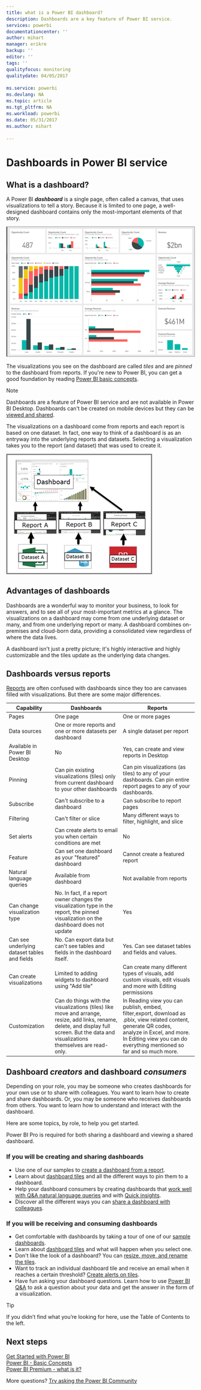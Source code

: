 ```yaml
---
title: what is a Power BI dashboard?
description: Dashboards are a key feature of Power BI service.
services: powerbi
documentationcenter: ''
author: mihart
manager: erikre
backup: ''
editor: ''
tags: ''
qualityfocus: monitoring
qualitydate: 04/05/2017

ms.service: powerbi
ms.devlang: NA
ms.topic: article
ms.tgt_pltfrm: NA
ms.workload: powerbi
ms.date: 05/31/2017
ms.author: mihart

---
```

# Dashboards in Power BI service
## What is a dashboard?
A Power BI ***dashboard*** is a single page, often called a canvas, that uses visualizations to tell a story. Because it is limited to one page, a well-designed dashboard contains only the most-important elements of that story.

![](media/powerbi-service-dashboards/power-bi-dashboard2.png)

The visualizations you see on the dashboard are called *tiles* and are *pinned* to the dashboard from reports. If you're new to Power BI, you can get a good foundation by reading [Power BI basic concepts](powerbi-service-basic-concepts.md).

> [!NOTE]
> Dashboards are a feature of Power BI service and are not available in Power BI Desktop. Dashboards can't be created on mobile devices but they can be [viewed and shared](powerbi-mobile-create-dashboard.md).
> 
> 

The visualizations on a dashboard come from reports and each report is based on one dataset. In fact, one way to think of a dashboard is as an entryway into the underlying reports and datasets. Selecting a visualization takes you to the report (and dataset) that was used to create it.

![](media/powerbi-service-dashboards/power-bi-diagram.png)

## Advantages of dashboards
Dashboards are a wonderful way to monitor your business, to look for answers, and to see all of your most-important metrics at a glance. The visualizations on a dashboard may come from one underlying dataset or many, and from one underlying report or many. A dashboard combines on-premises and cloud-born data, providing a consolidated view regardless of where the data lives.

A dashboard isn't just a pretty picture; it's highly interactive and highly customizable and the tiles update as the underlying data changes.

## Dashboards versus reports
[Reports](powerbi-service-reports.md) are often confused with dashboards since they too are canvases filled with visualizations. But there are some major differences.

| **Capability** | **Dashboards** | **Reports** |
| --- | --- | --- |
| Pages |One page |One or more pages |
| Data sources |One or more reports and one or more datasets per dashboard |A single dataset per report |
| Available in Power BI Desktop |No |Yes, can create and view reports in Desktop |
| Pinning |Can pin existing visualizations (tiles) only from current dashboard to your other dashboards |Can pin visualizations (as tiles) to any of your dashboards. Can pin entire report pages to any of your dashboards. |
| Subscribe |Can't subscribe to a dashboard |Can subscribe to report pages |
| Filtering |Can't filter or slice |Many different ways to filter, highlight, and slice |
| Set alerts |Can create alerts to email you when certain conditions are met |No |
| Feature |Can set one dashboard as your "featured" dashboard |Cannot create a featured report |
| Natural language queries |Available from dashboard |Not available from reports |
| Can change visualization type |No. In fact, if a report owner changes the visualization type in the report, the pinned visualization on the dashboard does not update |Yes |
| Can see underlying dataset tables and fields |No. Can export data but can't see tables and fields in the dashboard itself. |Yes. Can see dataset tables and fields and values. |
| Can create visualizations |Limited to adding widgets to dashboard using "Add tile" |Can create many different types of visuals, add custom visuals, edit visuals and more with Editing permissions |
| Customization |Can do things with the visualizations (tiles) like move and arrange, resize, add links, rename, delete, and display full screen. But the data and visualizations themselves are read-only. |In Reading view you can publish, embed, filter,export, download as .pbix, view related content, generate QR codes, analyze in Excel, and more.  In Editing view you can do everything mentioned so far and so much more. |

## Dashboard ***creators*** and dashboard ***consumers***
Depending on your role, you may be someone who creates dashboards for your own use or to share with colleagues. You want to learn how to create and share dashboards. Or, you may be someone who receives dashboards from others. You want to learn how to understand and interact with the dashboard.

Here are some topics, by role, to help you get started.

Power BI Pro is required for both sharing a dashboard and viewing a shared dashboard.

### If you will be creating and sharing dashboards
* Use one of our samples to [create a dashboard from a report](powerbi-service-create-a-dashboard.md).
* Learn about [dashboard tiles](powerbi-service-dashboard-tiles.md) and all the different ways to pin them to a dashboard.
* Help your dashboard consumers by creating dashboards that [work well with Q&A natural language queries](powerbi-service-make-your-data-work-well-with-q-and-a.md) and with [Quick insights](powerbi-service-auto-insights-optimize.md).
* Discover all the different ways you can [share a dashboard with colleagues](powerbi-service-how-should-i-share-my-dashboard.md).

### If you will be receiving and consuming dashboards
* Get comfortable with dashboards by taking a tour of one of our [sample dashboards](powerbi-sample-tutorial-connect-to-the-samples.md).
* Learn about [dashboard tiles](powerbi-service-dashboard-tiles.md) and what will happen when you select one.
* Don't like the look of a dashboard?  You can [resize, move, and rename the tiles](powerbi-service-edit-a-tile-in-a-dashboard.md).
* Want to track an individual dashboard tile and receive an email when it reaches a certain threshold? [Create alerts on tiles](powerbi-service-set-data-alerts.md).
* Have fun asking your dashboard questions. Learn how to use [Power BI Q&A](powerbi-service-how-to-use-q-and-a.md) to ask a question about your data and get the answer in the form of a visualization.

> [!TIP]
> If you didn’t find what you’re looking for here, use the Table of Contents to the left.
> 
> 

## Next steps
[Get Started with Power BI](powerbi-service-get-started.md)  
[Power BI - Basic Concepts](powerbi-service-basic-concepts.md)  
[Power BI Premium - what is it?](powerbi-premium.md)  

More questions? [Try asking the Power BI Community](http://community.powerbi.com/)

